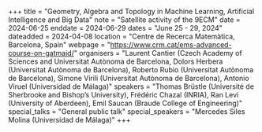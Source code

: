 +++
title = "Geometry, Algebra and Topology in Machine Learning, Artificial Intelligence and Big Data"
note = "Satellite activity of the 9ECM"
date = 2024-06-25
enddate = 2024-06-29
dates = "June 25 - 29, 2024"
dateadded = 2024-04-08
location = "Centre de Recerca Matemàtica, Barcelona, Spain"
webpage = "https://www.crm.cat/ems-advanced-course-on-gatmaid/"
organisers = "Laurent Cantier (Czech Academy of Sciences and Universitat Autònoma de Barcelona, Dolors Herbera (Universitat Autònoma de Barcelona), Roberto Rubio (Universitat Autònoma de Barcelona), Simone Virili (Universitat Autònoma de Barcelona), Antonio Viruel (Universidad de Málaga)"
speakers = "Thomas Brüstle (Université de Sherbrooke and Bishop’s University), Frédéric Chazal (INRIA), Ran Levi (University of Aberdeen), Emil Saucan (Braude College of Engineering)"
special_talks = "General public talk"
special_speakers = "Mercedes Siles Molina (Universidad de Málaga)"
+++
